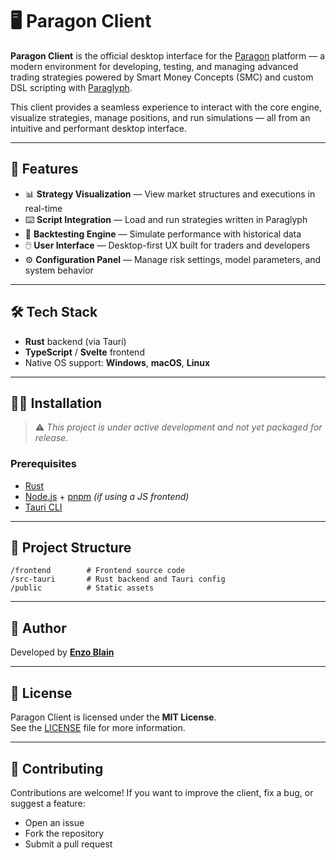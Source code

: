 # 🖥️ Paragon Client

**Paragon Client** is the official desktop interface for the [Paragon](https://github.com/enzoblain/Paragon) platform — a modern environment for developing, testing, and managing advanced trading strategies powered by Smart Money Concepts (SMC) and custom DSL scripting with [Paraglyph](https://github.com/enzoblain/Paraglyph).

This client provides a seamless experience to interact with the core engine, visualize strategies, manage positions, and run simulations — all from an intuitive and performant desktop interface.

---

## 🚀 Features

- 📊 **Strategy Visualization** — View market structures and executions in real-time  
- ⌨️ **Script Integration** — Load and run strategies written in Paraglyph  
- 🧪 **Backtesting Engine** — Simulate performance with historical data  
- 🖱️ **User Interface** — Desktop-first UX built for traders and developers  
- ⚙️ **Configuration Panel** — Manage risk settings, model parameters, and system behavior  

---

## 🛠️ Tech Stack

- **Rust** backend (via Tauri)  
- **TypeScript** / **Svelte** frontend
- Native OS support: **Windows**, **macOS**, **Linux**

---

## 🧑‍💻 Installation

> ⚠️ *This project is under active development and not yet packaged for release.*

### Prerequisites

- [Rust](https://www.rust-lang.org/)
- [Node.js](https://nodejs.org/) + [pnpm](https://pnpm.io/) *(if using a JS frontend)*
- [Tauri CLI](https://tauri.app/v1/guides/getting-started/prerequisites)

---

## 📂 Project Structure

```
/frontend        # Frontend source code
/src-tauri       # Rust backend and Tauri config
/public          # Static assets
```

---

## 👤 Author

Developed by [**Enzo Blain**](https://github.com/enzoblain)

---

## 📜 License

Paragon Client is licensed under the **MIT License**.  
See the [LICENSE](./LICENSE) file for more information.

---

## 🤝 Contributing

Contributions are welcome! If you want to improve the client, fix a bug, or suggest a feature:

- Open an issue
- Fork the repository
- Submit a pull request